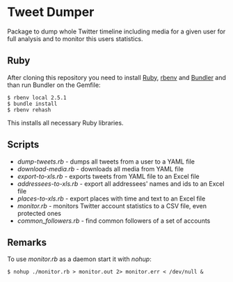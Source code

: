 # Tweet Dumper

Package to dump whole Twitter timeline including media for a given user
for full analysis and to monitor this users statistics.

## Ruby

After cloning this repository you need to install
[Ruby](https://www.ruby-lang.org/), [rbenv](http://rbenv.org/)
and [Bundler](http://bundler.io/) and than run Bundler on the Gemfile:

    $ rbenv local 2.5.1
    $ bundle install
    $ rbenv rehash

This installs all necessary Ruby libraries.

## Scripts

* *dump-tweets.rb* - dumps all tweets from a user to a YAML file
* *download-media.rb* - downloads all media from YAML file
* *export-to-xls.rb* - exports tweets from YAML file to an Excel file
* *addressees-to-xls.rb* - export all addressees' names and ids to an Excel file
* *places-to-xls.rb* - export places with time and text to an Excel file
* *monitor.rb* - monitors Twitter account statistics to a CSV file, even protected ones
* *common_followers.rb* - find common followers of a set of accounts

## Remarks

To use *monitor.rb* as a daemon start it with *nohup*:

    $ nohup ./monitor.rb > monitor.out 2> monitor.err < /dev/null &
